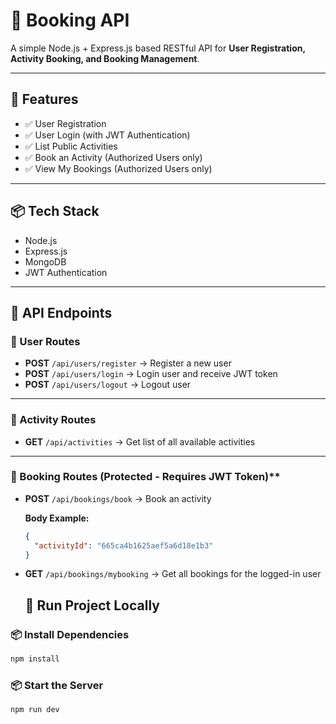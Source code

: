 # 📖 Booking API

A simple Node.js + Express.js based RESTful API for **User Registration, Activity Booking, and Booking Management**.

---

## 📑 Features

- ✅ User Registration
- ✅ User Login (with JWT Authentication)
- ✅ List Public Activities
- ✅ Book an Activity (Authorized Users only)
- ✅ View My Bookings (Authorized Users only)

---

## 📦 Tech Stack

- Node.js
- Express.js
- MongoDB
- JWT Authentication

---

## 📮 API Endpoints

### 📌 User Routes

- **POST** `/api/users/register` → Register a new user
- **POST** `/api/users/login` → Login user and receive JWT token
- **POST** `/api/users/logout` → Logout user

---

### 📌 Activity Routes

- **GET** `/api/activities` → Get list of all available activities

---

### 📌 Booking Routes (Protected - Requires JWT Token)\*\*

- **POST** `/api/bookings/book` → Book an activity

  **Body Example:**

  ```json
  {
    "activityId": "665ca4b1625aef5a6d18e1b3"
  }
  ```

- **GET** `/api/bookings/mybooking` → Get all bookings for the logged-in user

  ## 🚀 Run Project Locally

### 📦 Install Dependencies

```bash
npm install
```

### 📦 Start the Server

```bash
npm run dev
```
